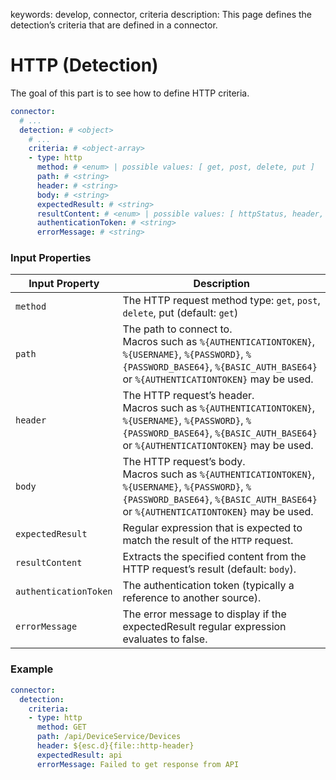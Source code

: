 keywords: develop, connector, criteria
description: This page defines the detection’s criteria that are defined in a connector.

# HTTP (Detection)

<!-- MACRO{toc|fromDepth=1|toDepth=1|id=toc} -->

The goal of this part is to see how to define HTTP criteria.

```yaml
connector:
  # ...
  detection: # <object>
    # ...
    criteria: # <object-array>
    - type: http
      method: # <enum> | possible values: [ get, post, delete, put ]
      path: # <string>
      header: # <string>
      body: # <string>
      expectedResult: # <string>
      resultContent: # <enum> | possible values: [ httpStatus, header, body, all ]
      authenticationToken: # <string>
      errorMessage: # <string>
```

### Input Properties

| Input Property        | Description       |
| --------------------- | ----------------- |
| `method` | The HTTP request method type: `get`, `post`, `delete`, put (default: `get`) |
| `path` | The path to connect to.<br />Macros such as `%{AUTHENTICATIONTOKEN}`, `%{USERNAME}`, `%{PASSWORD}`, `%{PASSWORD_BASE64}`, `%{BASIC_AUTH_BASE64}` or `%{AUTHENTICATIONTOKEN}` may be used. |
| `header` | The HTTP request’s header.<br />Macros such as `%{AUTHENTICATIONTOKEN}`, `%{USERNAME}`, `%{PASSWORD}`, `%{PASSWORD_BASE64}`, `%{BASIC_AUTH_BASE64}` or `%{AUTHENTICATIONTOKEN}` may be used. |
| `body` | The HTTP request’s body.<br />Macros such as `%{AUTHENTICATIONTOKEN}`, `%{USERNAME}`, `%{PASSWORD}`, `%{PASSWORD_BASE64}`, `%{BASIC_AUTH_BASE64}` or `%{AUTHENTICATIONTOKEN}` may be used. |
| `expectedResult` | Regular expression that is expected to match the result of the `HTTP` request. |
| `resultContent` | Extracts the specified content from the HTTP request’s result (default: `body`). |
| `authenticationToken` | The authentication token (typically a reference to another source). |
| `errorMessage` | The error message to display if the expectedResult regular expression evaluates to false. |

### Example

```yaml
connector:
  detection:
    criteria:
    - type: http
      method: GET
      path: /api/DeviceService/Devices
      header: ${esc.d}{file::http-header}
      expectedResult: api
      errorMessage: Failed to get response from API
```
